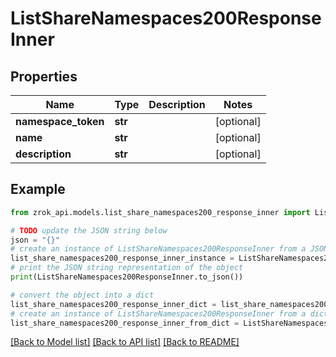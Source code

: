 # ListShareNamespaces200ResponseInner


## Properties

Name | Type | Description | Notes
------------ | ------------- | ------------- | -------------
**namespace_token** | **str** |  | [optional] 
**name** | **str** |  | [optional] 
**description** | **str** |  | [optional] 

## Example

```python
from zrok_api.models.list_share_namespaces200_response_inner import ListShareNamespaces200ResponseInner

# TODO update the JSON string below
json = "{}"
# create an instance of ListShareNamespaces200ResponseInner from a JSON string
list_share_namespaces200_response_inner_instance = ListShareNamespaces200ResponseInner.from_json(json)
# print the JSON string representation of the object
print(ListShareNamespaces200ResponseInner.to_json())

# convert the object into a dict
list_share_namespaces200_response_inner_dict = list_share_namespaces200_response_inner_instance.to_dict()
# create an instance of ListShareNamespaces200ResponseInner from a dict
list_share_namespaces200_response_inner_from_dict = ListShareNamespaces200ResponseInner.from_dict(list_share_namespaces200_response_inner_dict)
```
[[Back to Model list]](../README.md#documentation-for-models) [[Back to API list]](../README.md#documentation-for-api-endpoints) [[Back to README]](../README.md)


